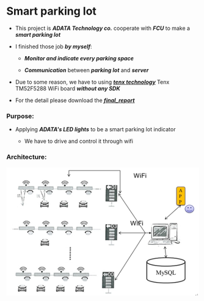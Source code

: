 # Smart parking lot

* This project is ***ADATA Technology co.*** cooperate with ***FCU*** to make a ***smart parking lot***

* I finished those job ***by myself***:

  * ***Monitor and indicate every parking space***
  
  * ***Communication*** between ***parking lot*** and ***server***

* Due to some reason, we have to using ***[tenx technology](https://www.tenx.com.tw/)*** Tenx TM52F5288 WiFi board ***without any SDK***

* For the detail please download the ***[final_report](https://github.com/ihunhh/Smart_parking_lot/raw/master/final_report.docx)***

### Purpose:
  
* Applying ***ADATA's LED lights*** to be a smart parking lot indicator

  * We have to drive and control it through wifi
    
### Architecture:

![Architecture](/img/architecture.jpg)

  


